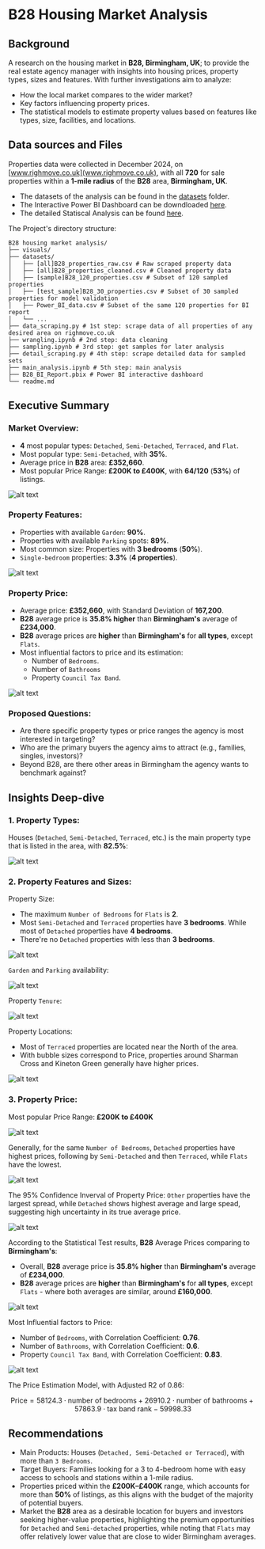 # B28 Housing Market Analysis

## Background
A research on the housing market in **B28, Birmingham, UK**; to provide the real estate agency manager with insights into housing prices, property types, sizes and features. With further investigations aim to analyze: 
- How the local market compares to the wider market?
- Key factors influencing property prices.
- The statistical models to estimate property values based on features like types, size, facilities, and locations.

## Data sources and Files
Properties data were collected in December 2024, on [www.righmove.co.uk](www.righmove.co.uk), with all **720** for sale properties within a **1-mile radius** of the **B28** area, **Birmingham, UK**. 
- The datasets of the analysis can be found in the [datasets](./datasets) folder.
- The Interactive Power BI Dashboard can be downdloaded [here](./B28_BI_Report.pbix).
- The detailed Statiscal Analysis can be found [here](./main_analysis.ipynb).

The Project's directory structure:
```
B28 housing market analysis/
├── visuals/
├── datasets/
│   ├── [all]B28_properties_raw.csv # Raw scraped property data
│   ├── [all]B28_properties_cleaned.csv # Cleaned property data
│   ├── [sample]B28_120_properties.csv # Subset of 120 sampled properties
│   ├── [test_sample]B28_30_properties.csv # Subset of 30 sampled properties for model validation
│   ├── Power_BI_data.csv # Subset of the same 120 properties for BI report
│   └── ...
├── data_scraping.py # 1st step: scrape data of all properties of any desired area on righmove.co.uk
├── wrangling.ipynb # 2nd step: data cleaning
├── sampling.ipynb # 3rd step: get samples for later analysis
├── detail_scraping.py # 4th step: scrape detailed data for sampled sets
├── main_analysis.ipynb # 5th step: main analysis
├── B28_BI_Report.pbix # Power BI interactive dashboard
└── readme.md
```

## Executive Summary

### Market Overview:
-  **4** most popular types: `Detached`, `Semi-Detached`, `Terraced`, and `Flat`.
-  Most popular type: `Semi-Detached`, with **35%**.
-  Average price in **B28** area: **£352,660**.
-  Most popular Price Range: **£200K to £400K**, with **64/120** (**53%**) of listings.

![alt text](./visuals/dashboard_1.png)

### Property Features:
- Properties with available `Garden`: **90%**.
- Properties with available `Parking` spots: **89%**.
- Most common size: Properties with **3 bedrooms** (**50%**).
- `Single-bedroom` properties: **3.3%** (**4 properties**).

![alt text](./visuals/dashboard_2.png)

### Property Price:
- Average price: **£352,660**, with Standard Deviation of **167,200**. 
- **B28** average price is **35.8% higher** than **Birmingham's** average of **£234,000**.
- **B28** average prices are **higher** than **Birmingham's** for **all types**, except `Flats`.
- Most influential factors to price and its estimation: 
  - Number of `Bedrooms`.
  - Number of `Bathrooms`
  - Property `Council Tax Band`.

![alt text](./visuals/dashboard_3.png)

### Proposed Questions:
- Are there specific property types or price ranges the agency is most interested in targeting?
- Who are the primary buyers the agency aims to attract (e.g., families, singles, investors)?
- Beyond B28, are there other areas in Birmingham the agency wants to benchmark against?

## Insights Deep-dive

### 1. Property Types: 

Houses (`Detached`, `Semi-Detached`, `Terraced`, etc.) is the main property type that is listed in the area, with **82.5%**:

![alt text](./visuals/prop_types.png)

### 2. Property Features and Sizes:

Property Size:
- The maximum `Number of Bedrooms` for `Flats` is **2**.
- Most `Semi-Detached` and `Terraced` properties have **3 bedrooms**. While most of `Detached` properties have **4 bedrooms**.
- There're no `Detached` properties with less than **3 bedrooms**. 

![alt text](./visuals/heatmap_size_type.png)

`Garden` and `Parking` availability:

![alt text](./visuals/garden_parking.png)

Property `Tenure`:

![alt text](./visuals/tenure.png)

Property Locations:
- Most of `Terraced` properties are located near the North of the area.
- With bubble sizes correspond to Price, properties around Sharman Cross and Kineton Green generally have higher prices. 

![alt text](./visuals/location.png)

### 3. Property Price:

Most popular Price Range: **£200K to £400K**

![alt text](./visuals/price_hist.png)

Generally, for the same `Number of Bedrooms`, `Detached` properties have highest prices, following by `Semi-Detached` and then `Terraced`, while `Flats` have the lowest.

![alt text](./visuals/avg_price_heatmap.png)

The 95% Confidence Inverval of Property Price: `Other` properties have the largest spread, while `Detached` shows highest average and large spead, suggesting high uncertainty in its true average price.

![alt text](./visuals/CI.png)

According to the Statistical Test results, **B28** Average Prices comparing to **Birmingham's**:
- Overall, **B28** average price is **35.8% higher** than **Birmingham's** average of **£234,000**.
- **B28** average prices are **higher** than **Birmingham's** for **all types**, except `Flats` - where both averages are similar, around **£160,000**.

![alt text](./visuals/average_price.png)

Most Influential factors to Price: 
  - Number of `Bedrooms`, with Correlation Coefficient: **0.76**.
  - Number of `Bathrooms`, with Correlation Coefficient: **0.6**.
  - Property `Council Tax Band`, with Correlation Coefficient: **0.83**.

![alt text](./visuals/scatter.png)

The Price Estimation Model, with Adjusted R2 of 0.86:

$$\text{Price} = 58124.3 \cdot \text{number of bedrooms} + 26910.2 \cdot \text{number of bathrooms} + 57863.9 \cdot \text{tax band rank} - 59998.33 $$


## Recommendations
- Main Products: Houses (`Detached, Semi-Detached or Terraced`), with more than `3 Bedrooms`.
- Target Buyers: Families looking for a 3 to 4-bedroom home with easy access to schools and stations within a 1-mile radius.
- Properties priced within the **£200K–£400K** range, which accounts for more than **50%** of listings, as this aligns with the budget of the majority of potential buyers.
- Market the **B28** area as a desirable location for buyers and investors seeking higher-value properties, highlighting the premium opportunities for `Detached` and `Semi-detached` properties, while noting that `Flats` may offer relatively lower value that are close to wider Birmingham averages. 